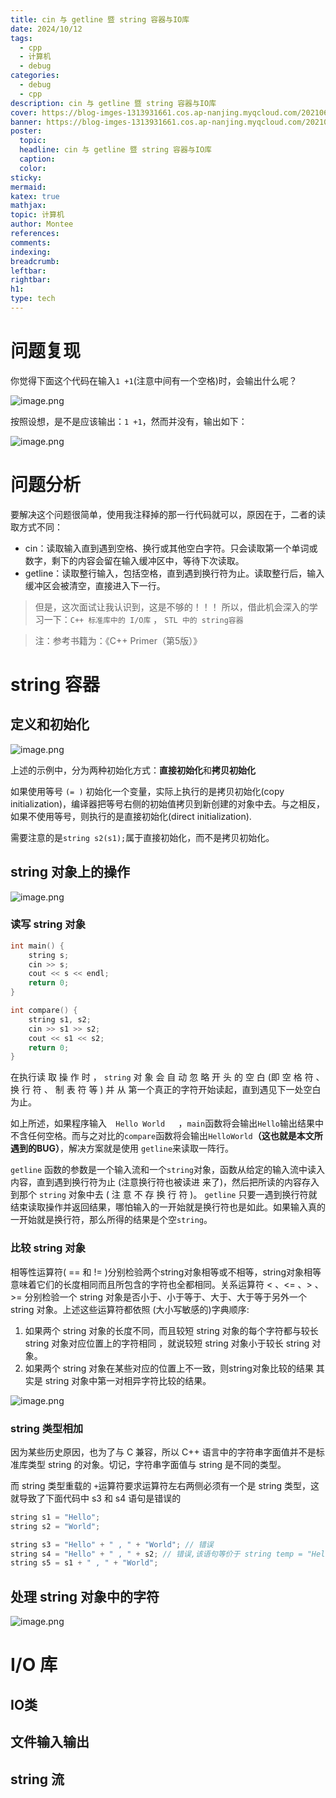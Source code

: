 ```yaml
---
title: cin 与 getline 暨 string 容器与IO库
date: 2024/10/12
tags:
  - cpp
  - 计算机
  - debug
categories:
  - debug
  - cpp
description: cin 与 getline 暨 string 容器与IO库
cover: https://blog-imges-1313931661.cos.ap-nanjing.myqcloud.com/202106111326352430.jpg
banner: https://blog-imges-1313931661.cos.ap-nanjing.myqcloud.com/202106111326352430.jpg
poster:
  topic: 
  headline: cin 与 getline 暨 string 容器与IO库
  caption: 
  color: 
sticky: 
mermaid: 
katex: true
mathjax: 
topic: 计算机
author: Montee
references: 
comments: 
indexing: 
breadcrumb: 
leftbar: 
rightbar: 
h1: 
type: tech
---
```

# 问题复现

你觉得下面这个代码在输入`1 +1`(注意中间有一个空格)时，会输出什么呢？

![image.png](https://blog-imges-1313931661.cos.ap-nanjing.myqcloud.com/20241012223632.png)



按照设想，是不是应该输出：`1 +1`，然而并没有，输出如下：

![image.png](https://blog-imges-1313931661.cos.ap-nanjing.myqcloud.com/20241012223803.png)


# 问题分析

要解决这个问题很简单，使用我注释掉的那一行代码就可以，原因在于，二者的读取方式不同：

* cin：读取输入直到遇到空格、换行或其他空白字符。只会读取第一个单词或数字，剩下的内容会留在输入缓冲区中，等待下次读取。
* getline：读取整行输入，包括空格，直到遇到换行符为止。读取整行后，输入缓冲区会被清空，直接进入下一行。



> 但是，这次面试让我认识到，这是不够的！！！
> 所以，借此机会深入的学习一下：`C++ 标准库中的 I/O库` ， `STL 中的 string容器` 

> 注：参考书籍为：《C++ Primer（第5版）》

# string 容器

## 定义和初始化

![image.png](https://blog-imges-1313931661.cos.ap-nanjing.myqcloud.com/20241013212701.png)

上述的示例中，分为两种初始化方式：**直接初始化**和**拷贝初始化**

如果使用等号 `(= )` 初始化一个变量，实际上执行的是拷贝初始化(copy initialization)，编译器把等号右侧的初始值拷贝到新创建的对象中去。与之相反，如果不使用等号，则执行的是直接初始化(direct initialization).

需要注意的是`string s2(s1);`属于直接初始化，而不是拷贝初始化。

## string 对象上的操作

![image.png](https://blog-imges-1313931661.cos.ap-nanjing.myqcloud.com/20241013214047.png)


### 读写 string 对象

```C
int main() {
	string s;
	cin >> s;
	cout << s << endl; 
	return 0;
}

int compare() {
	string s1, s2;
	cin >> s1 >> s2;
	cout << s1 << s2;
	return 0;
}
```

在执行读 取 操 作 时 ， `string` 对 象 会 自 动 忽 略 开 头 的 空 白 (即 空 格 符 、 换 行 符 、 制 表 符 等 ) 并 从 第一个真正的字符开始读起，直到遇见下一处空白为止。

如上所述，如果程序输入`   Hello World    `，`main`函数将会输出`Hello`输出结果中不含任何空格。而与之对比的`compare`函数将会输出`HelloWorld`**（这也就是本文所遇到的BUG）**，解决方案就是使用 `getline`来读取一阵行。

`getline` 函数的参数是一个输入流和一个`string`对象，函数从给定的输入流中读入内容，直到遇到换行符为止 (注意换行符也被读进 来了)，然后把所读的内容存入到那个 `string` 对象中去 ( 注 意 不 存 换 行 符 )。 `getline` 只要一遇到换行符就结束读取操作并返回结果，哪怕输入的一开始就是换行符也是如此。如果输入真的 一开始就是换行符，那么所得的结果是个空`string`。

### 比较 string 对象

相等性运算符( == 和 != )分别检验两个string对象相等或不相等，string对象相等意味着它们的长度相同而且所包含的字符也全都相同。关系运算符 < 、<= 、> 、 >= 分别检验一个 string 对象是否小于、小于等于、大于、大于等于另外一个string 对象。上述这些运算符都依照 (大小写敏感的)字典顺序:

1. 如果两个 string 对象的长度不同，而且较短 string 对象的每个字符都与较长 string 对象对应位置上的字符相同 ，就说较短 string 对象小于较长 string 对象。
2. 如果两个 string 对象在某些对应的位置上不一致，则string对象比较的结果 其实是 string 对象中第一对相异字符比较的结果。

![image.png](https://blog-imges-1313931661.cos.ap-nanjing.myqcloud.com/20241013220711.png)


### string 类型相加

因为某些历史原因，也为了与 C 兼容，所以 C++ 语言中的字符串字面值并不是标准库类型 string 的对象。切记，字符串字面值与 string 是不同的类型。

而 string 类型重载的 `+`运算符要求运算符左右两侧必须有一个是 string 类型，这就导致了下面代码中 s3 和 s4 语句是错误的

```C
string s1 = "Hello";
string s2 = "World";

string s3 = "Hello" + " , " + "World"; // 错误
string s4 = "Hello" + " , " + s2; // 错误,该语句等价于 string temp = "Hello" + " , "; string s4 = temp + s2;
string s5 = s1 + " , " + "World";
```

## 处理 string 对象中的字符

![image.png](https://blog-imges-1313931661.cos.ap-nanjing.myqcloud.com/20241013221758.png)


# I/O 库

## IO类
## 文件输入输出
## string 流
